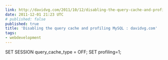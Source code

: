 ```yaml
---
link: http://davidvg.com/2011/10/12/disabling-the-query-cache-and-profiling-mysql
date: 2011-12-01 21:23 UTC
# published: false
published: true
title: 'Disabling the query cache and profiling MySQL : davidvg.com'
tags:
- webdevelopment
---
```


SET SESSION query_cache_type = OFF;
SET profiling=1;
